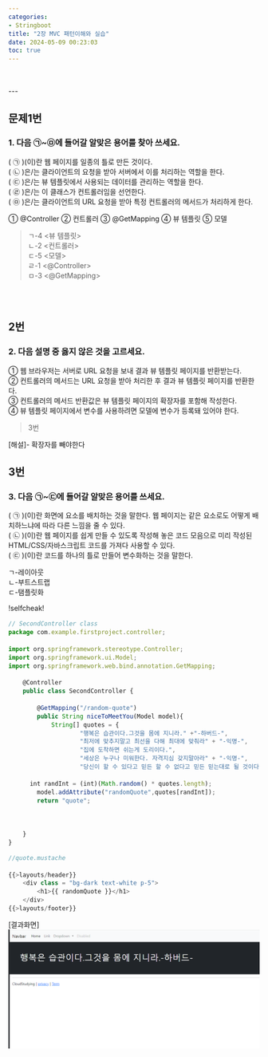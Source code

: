 ```yaml
---
categories: 
- Stringboot
title: "2장 MVC 패턴이해와 실습"
date: 2024-05-09 00:23:03
toc: true
---
```

<br>
<br>
---

## 문제1번

### 1. 다음 ㉠~㉤에 들어갈 알맞은 용어를 찾아 쓰세요.

( ㉠ )(이)란 웹 페이지를 일종의 틀로 만든 것이다. <br>
( ㉡ )은/는 클라이언트의 요청을 받아 서버에서 이를 처리하는 역할을 한다.<br>
( ㉢ )은/는 뷰 템플릿에서 사용되는 데이터를 관리하는 역할을 한다.<br>
( ㉣ )은/는 이 클래스가 컨트롤러임을 선언한다.<br>
( ㉤ )은/는 클라이언트의 URL 요청을 받아 특정 컨트롤러의 메서드가 처리하게 한다.<br>

① @Controller
② 컨트롤러
③ @GetMapping
④ 뷰 템플릿
⑤ 모델

> ㄱ-4 <뷰 템플릿> <br>
> ㄴ-2 <컨트롤러> <br>
> ㄷ-5 <모델> <br>
> ㄹ-1 <@Controller> <br>
> ㅁ-3 <@GetMapping> <br>

<br>
<br>


## 2번

### 2. 다음 설명 중 옳지 않은 것을 고르세요.

① 웹 브라우저는 서버로 URL 요청을 보내 결과 뷰 템플릿 페이지를 반환받는다. <br>
② 컨트롤러의 메서드는 URL 요청을 받아 처리한 후 결과 뷰 템플릿 페이지를 반환한다.<br>
③ 컨트롤러의 메서드 반환값은 뷰 템플릿 페이지의 확장자를 포함해 작성한다.<br>
④ 뷰 템플릿 페이지에서 변수를 사용하려면 모델에 변수가 등록돼 있어야 한다.<br>

> 3번 <br>

[해설]- 확장자를 빼야한다



## 3번
### 3. 다음 ㉠~㉢에 들어갈 알맞은 용어를 쓰세요.

(  ㉠  )(이)란 화면에 요소를 배치하는 것을 말한다. 웹 페이지는 같은 요소로도 어떻게 배치하느냐에 따라 다른 느낌을 줄 수 있다. <br>
(  ㉡  )(이)란 웹 페이지를 쉽게 만들 수 있도록 작성해 놓은 코드 모음으로 미리 작성된 HTML/CSS/자바스크립트 코드를 가져다 사용할 수 있다.<br>
(  ㉢  )(이)란 코드를 하나의 틀로 만들어 변수화하는 것을 말한다.<br>

​ㄱ-레이아웃 <br>
ㄴ-부트스트랩 <br>
ㄷ-탬플릿화 <br>

!selfcheak!

```js
// SecondController class
package com.example.firstproject.controller;

import org.springframework.stereotype.Controller;
import org.springframework.ui.Model;
import org.springframework.web.bind.annotation.GetMapping;

    @Controller
    public class SecondController {

        @GetMapping("/random-quote")
        public String niceToMeetYou(Model model){
            String[] quotes = {
                    "행복은 습관이다.그것을 몸에 지니라." +"-하버드-",
                    "최저에 맞추지말고 최선을 다해 최대에 맞춰라" + "-익명-",
                    "집에 도착하면 쉬는게 도리이다.",
                    "세상은 누구나 미워한다. 자격지심 갖지말아라" + "-익명-",
                    "당신이 할 수 있다고 믿든 할 수 없다고 믿든 믿는대로 될 것이다."};

      int randInt = (int)(Math.random() * quotes.length);
        model.addAttribute("randomQuote",quotes[randInt]);
        return "quote";



    }
}
```
```js
//quote.mustache

{{>layouts/header}}
    <div class = "bg-dark text-white p-5">
        <h1>{{ randomQuote }}</h1>
    </div>
{{>layouts/footer}}
```

[결과화면]
![test](https://github.com/leejieun9/leejieun9.github.io/blob/master/docs/assets/images/stringboot2-1.PNG?raw=true)
​
